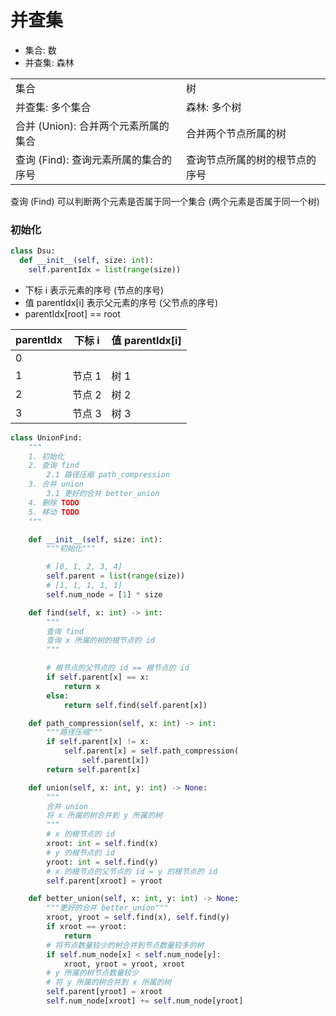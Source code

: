 # 并查集

- 集合: 数
- 并查集: 森林

|                                       |                                |
| ------------------------------------- | ------------------------------ |
| 集合                                  | 树                             |
| 并查集: 多个集合                      | 森林: 多个树                   |
| 合并 (Union): 合并两个元素所属的集合  | 合并两个节点所属的树           |
| 查询 (Find): 查询元素所属的集合的序号 | 查询节点所属的树的根节点的序号 |

查询 (Find) 可以判断两个元素是否属于同一个集合 (两个元素是否属于同一个树)

### 初始化

```py
class Dsu:
  def __init__(self, size: int):
    self.parentIdx = list(range(size))
```

- 下标 i 表示元素的序号 (节点的序号)
- 值 parentIdx[i] 表示父元素的序号 (父节点的序号)
- parentIdx[root] == root

| parentIdx | 下标 i | 值 parentIdx[i] |
| --------- | ------ | --------------- |
| 0         |        |                 |
| 1         | 节点 1 | 树 1            |
| 2         | 节点 2 | 树 2            |
| 3         | 节点 3 | 树 3            |

```py
class UnionFind:
    """
    1. 初始化
    2. 查询 find
        2.1 路径压缩 path_compression
    3. 合并 union
        3.1 更好的合并 better_union
    4. 删除 TODO
    5. 移动 TODO
    """

    def __init__(self, size: int):
        """初始化"""

        # [0, 1, 2, 3, 4]
        self.parent = list(range(size))
        # [1, 1, 1, 1, 1]
        self.num_node = [1] * size

    def find(self, x: int) -> int:
        """
        查询 find
        查询 x 所属的树的根节点的 id
        """

        # 根节点的父节点的 id == 根节点的 id
        if self.parent[x] == x:
            return x
        else:
            return self.find(self.parent[x])

    def path_compression(self, x: int) -> int:
        """路径压缩"""
        if self.parent[x] != x:
            self.parent[x] = self.path_compression(
                self.parent[x])
        return self.parent[x]

    def union(self, x: int, y: int) -> None:
        """
        合并 union
        将 x 所属的树合并到 y 所属的树
        """
        # x 的根节点的 id
        xroot: int = self.find(x)
        # y 的根节点的 id
        yroot: int = self.find(y)
        # x 的根节点的父节点的 id = y 的根节点的 id
        self.parent[xroot] = yroot

    def better_union(self, x: int, y: int) -> None:
        """更好的合并 better_union"""
        xroot, yroot = self.find(x), self.find(y)
        if xroot == yroot:
            return
        # 将节点数量较少的树合并到节点数量较多的树
        if self.num_node[x] < self.num_node[y]:
            xroot, yroot = yroot, xroot
        # y 所属的树节点数量较少
        # 将 y 所属的树合并到 x 所属的树
        self.parent[yroot] = xroot
        self.num_node[xroot] += self.num_node[yroot]
```
